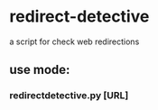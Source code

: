 # redirect-detective
a script for check web redirections

## use mode:
### redirectdetective.py [URL]
